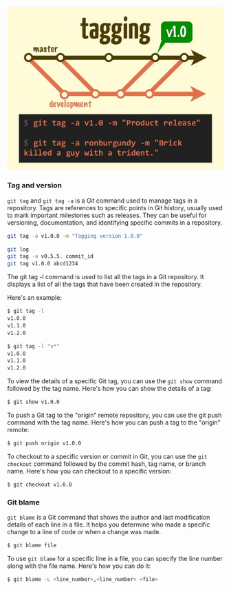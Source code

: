 ![44](../.gitbook/assets/44-tag.jpg)


### Tag and version

`git tag` and `git tag -a` is a Git command used to manage tags in a repository. Tags are references to specific points in Git history, usually used to mark important milestones such as releases. They can be useful for versioning, documentation, and identifying specific commits in a repository.

```bash
git tag -a v1.0.0 -m "Tagging version 1.0.0"
```

```bash
git log
git tag -a v0.5.5. commit_id
git tag v1.0.0 abcd1234
```
The git tag -l command is used to list all the tags in a Git repository. It displays a list of all the tags that have been created in the repository.

Here's an example:

```bash
$ git tag -l
v1.0.0
v1.1.0
v1.2.0
```

```bash
$ git tag -l "v*"
v1.0.0
v1.1.0
v1.2.0
```

To view the details of a specific Git tag, you can use the `git show` command followed by the tag name. Here's how you can show the details of a tag:

```bash
$ git show v1.0.0
```

To push a Git tag to the "origin" remote repository, you can use the git push command with the tag name. Here's how you can push a tag to the "origin" remote:

```bash
$ git push origin v1.0.0
```

To checkout to a specific version or commit in Git, you can use the `git checkout` command followed by the commit hash, tag name, or branch name. Here's how you can checkout to a specific version:

```bash
$ git checkout v1.0.0
```

### Git blame

`git blame` is a Git command that shows the author and last modification details of each line in a file. It helps you determine who made a specific change to a line of code or when a change was made.

```bash
$ git blame file
```

To use `git blame` for a specific line in a file, you can specify the line number along with the file name. Here's how you can do it:

```bash
$ git blame -L <line_number>,<line_number> <file>
```